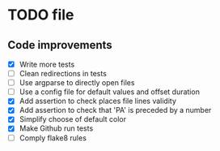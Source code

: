 # TODO file

## Code improvements

- [x] Write more tests
- [ ] Clean redirections in tests
- [ ] Use argparse to directly open files
- [ ] Use a config file for default values and offset duration
- [x] Add assertion to check places file lines validity
- [x] Add assertion to check that 'PA' is preceded by a number
- [x] Simplify choose of default color
- [x] Make Github run tests
- [ ] Comply flake8 rules

